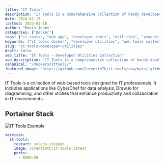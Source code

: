 ```yaml
---
title: "IT Tools"
description: "IT Tools is a comprehensive collection of handy developer utilities including encoders, converters, generators, and formatters. All-in-one toolbox for developers and IT professionals."
date: 2024-01-15
lastmod: 2025-01-18
author: "Kevin Jones"
categories: ["Docker"]
tags: ["it-tools", "web app", "developer tools", "utilities", "productivity", "encoding", "conversion", "formatters", "generators", "open source", "toolbox", "web utilities"]
keywords: ["it tools docker", "developer utilities", "web tools collection", "encoding tools", "developer toolbox"]
slug: "it-tools-developer-utilities"
draft: false
seo_title: "IT Tools - Developer Utilities Collection"
seo_description: "IT Tools is a comprehensive collection of handy developer utilities including encoders, converters, generators, and formatters. All-in-one toolbox for developers and IT professionals."
canonical: "/dockers/ittools/"
featured_image: "https://github.com/CorentinTh/it-tools/raw/main/.github/logo-white.png"
---
```


IT Tools is a collection of web-based tools designed for IT professionals. It includes applications like CyberChef for data analysis, Draw.io for diagramming, and other utilities that enhance productivity and collaboration in IT environments.

## Portainer Stack
![IT Tools Example](../images/it_tools_example.png)

```yaml
services:
  it-tools:
    restart: unless-stopped
    image: corentinth/it-tools:latest
    ports:
      - 8800:80
```
